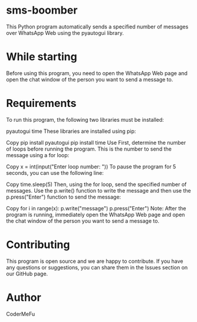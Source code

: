 # sms-boomber
This Python program automatically sends a specified number of messages over WhatsApp Web using the pyautogui library.

# While starting
Before using this program, you need to open the WhatsApp Web page and open the chat window of the person you want to send a message to.

# Requirements
To run this program, the following two libraries must be installed:

pyautogui
time
These libraries are installed using pip:


Copy
pip install pyautogui
pip install time
Use
First, determine the number of loops before running the program. This is the number to send the message using a for loop:

Copy
x = int(input("Enter loop number: "))
To pause the program for 5 seconds, you can use the following line:

Copy
time.sleep(5)
Then, using the for loop, send the specified number of messages. Use the p.write() function to write the message and then use the p.press("Enter") function to send the message:

Copy
for i in range(x):
    p.write("message")
    p.press("Enter")
Note: After the program is running, immediately open the WhatsApp Web page and open the chat window of the person you want to send a message to.

# Contributing
This program is open source and we are happy to contribute. If you have any questions or suggestions, you can share them in the Issues section on our GitHub page.

# Author
CoderMeFu
